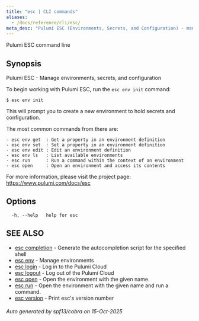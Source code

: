 ```yaml
---
title: "esc | CLI commands"
aliases:
  - /docs/reference/cli/esc/
meta_desc: "Pulumi ESC (Environments, Secrets, and Configuration) - manage environments, secrets, and configuration."
---
```




Pulumi ESC command line

## Synopsis

Pulumi ESC - Manage environments, secrets, and configuration

To begin working with Pulumi ESC, run the `esc env init` command:

    $ esc env init

This will prompt you to create a new environment to hold secrets and configuration.

The most common commands from there are:

    - esc env get  : Get a property in an environment definition
    - esc env set  : Set a property in an environment definition
    - esc env edit : Edit an environment definition
    - esc env ls   : List available environments
    - esc run      : Run a command within the context of an environment
    - esc open     : Open an environment and access its contents

For more information, please visit the project page: https://www.pulumi.com/docs/esc

## Options

```
  -h, --help   help for esc
```

## SEE ALSO

* [esc completion](/docs/esc/cli/commands/esc_completion/)	 - Generate the autocompletion script for the specified shell
* [esc env](/docs/esc/cli/commands/esc_env/)	 - Manage environments
* [esc login](/docs/esc/cli/commands/esc_login/)	 - Log in to the Pulumi Cloud
* [esc logout](/docs/esc/cli/commands/esc_logout/)	 - Log out of the Pulumi Cloud
* [esc open](/docs/esc/cli/commands/esc_open/)	 - Open the environment with the given name.
* [esc run](/docs/esc/cli/commands/esc_run/)	 - Open the environment with the given name and run a command.
* [esc version](/docs/esc/cli/commands/esc_version/)	 - Print esc's version number

###### Auto generated by spf13/cobra on 15-Oct-2025

